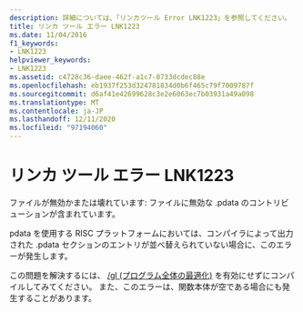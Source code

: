```yaml
---
description: 詳細については、「リンカツール Error LNK1223」を参照してください。
title: リンカ ツール エラー LNK1223
ms.date: 11/04/2016
f1_keywords:
- LNK1223
helpviewer_keywords:
- LNK1223
ms.assetid: c4728c36-daee-462f-a1c7-8733dcdec88e
ms.openlocfilehash: eb1937f253d324781834d0b6f465c79f7009787f
ms.sourcegitcommit: d6af41e42699628c3e2e6063ec7b03931a49a098
ms.translationtype: MT
ms.contentlocale: ja-JP
ms.lasthandoff: 12/11/2020
ms.locfileid: "97194060"
---
```

# <a name="linker-tools-error-lnk1223"></a>リンカ ツール エラー LNK1223

ファイルが無効かまたは壊れています: ファイルに無効な .pdata のコントリビューションが含まれています。

pdata を使用する RISC プラットフォームにおいては、コンパイラによって出力された .pdata セクションのエントリが並べ替えられていない場合に、このエラーが発生します。

この問題を解決するには、 [/gl (プログラム全体の最適化)](../../error-messages/tool-errors/linker-tools-error-lnk1223.md) を有効にせずにコンパイルしてみてください。 また、このエラーは、関数本体が空である場合にも発生することがあります。
